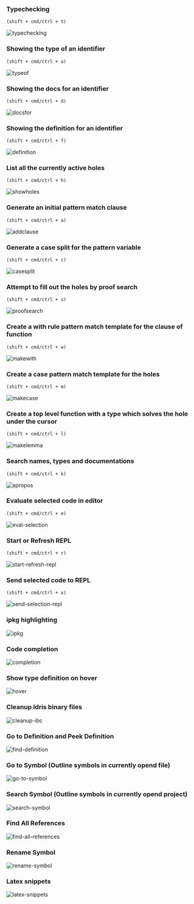 ### Typechecking

`(shift + cmd/ctrl + t)`

![typechecking](./images/screenshots/typechecking.gif)

### Showing the type of an identifier

`(shift + cmd/ctrl + o)`

![typeof](./images/screenshots/typeof.gif)

### Showing the docs for an identifier

`(shift + cmd/ctrl + d)`

![docsfor](./images/screenshots/docsfor.gif)

### Showing the definition for an identifier 

`(shift + cmd/ctrl + f)`

![definition](./images/screenshots/definition.gif)

### List all the currently active holes

`(shift + cmd/ctrl + h)`

![showholes](./images/screenshots/showholes.gif)

### Generate an initial pattern match clause

`(shift + cmd/ctrl + a)`

![addclause](./images/screenshots/addclause.gif)

### Generate a case split for the pattern variable

`(shift + cmd/ctrl + c)`

![casesplit](./images/screenshots/casesplit.gif)

### Attempt to fill out the holes by proof search

`(shift + cmd/ctrl + s)`

![proofsearch](./images/screenshots/proofsearch.gif)

### Create a with rule pattern match template for the clause of function

`(shift + cmd/ctrl + w)`

![makewith](./images/screenshots/makewith.gif)

### Create a case pattern match template for the holes

`(shift + cmd/ctrl + m)`

![makecase](./images/screenshots/makecase.gif)

### Create a top level function with a type which solves the hole under the cursor

`(shift + cmd/ctrl + l)`

![makelemma](./images/screenshots/makelemma.gif)

### Search names, types and documentations

`(shift + cmd/ctrl + k)`

![apropos](./images/screenshots/apropos.gif)

### Evaluate selected code in editor

`(shift + cmd/ctrl + e)`

![eval-selection](./images/screenshots/eval-selection.gif)

### Start or Refresh REPL

`(shift + cmd/ctrl + r)`

![start-refresh-repl](./images/screenshots/start-refresh-repl.gif)

### Send selected code to REPL

`(shift + cmd/ctrl + x)`

![send-selection-repl](./images/screenshots/send-selection-repl.gif)

### ipkg highlighting

![ipkg](./images/screenshots/ipkg-highlight.png)

### Code completion

![completion](./images/screenshots/completion.gif)

### Show type definition on hover

![hover](./images/screenshots/hover.gif)

### Cleanup Idris binary files

![cleanup-ibc](./images/screenshots/cleanup-ibc.gif)

### Go to Definition and Peek Definition

![find-definition](./images/screenshots/find-definition.gif)

### Go to Symbol (Outline symbols in currently opend file)

![go-to-symbol](./images/screenshots/go-to-symbol.gif)

### Search Symbol (Outline symbols in currently opend project)

![search-symbol](./images/screenshots/search-symbol.gif)

### Find All References

![find-all-references](./images/screenshots/reference.gif)

### Rename Symbol

![rename-symbol](./images/screenshots/rename.gif)

### Latex snippets

![latex-snippets](./images/screenshots/latex.gif)